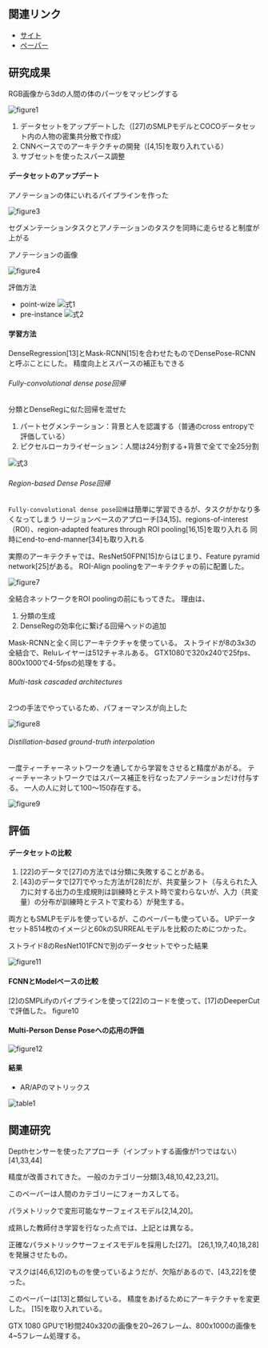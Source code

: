 ## 関連リンク
* [サイト](http://densepose.org/)  
* [ペーパー](https://arxiv.org/pdf/1802.00434.pdf)

## 研究成果
RGB画像から3dの人間の体のパーツをマッピングする

![figure1](../images/figure1)

1. データセットをアップデートした（[27]のSMLPモデルとCOCOデータセット内の人物の密集共分散で作成）
1. CNNベースでのアーキテクチャの開発（[4,15]を取り入れている）
1. サブセットを使ったスパース調整

#### データセットのアップデート
アノテーションの体にいれるパイプラインを作った

![figure3](../images/figure3)

セグメンテーションタスクとアノテーションのタスクを同時に走らせると制度が上がる

アノテーションの画像

![figure4](../images/figure4)

評価方法
* point-wize
![式1](../images/式1)
* pre-instance
![式2](../images/式2)

#### 学習方法
DenseRegression[13]とMask-RCNN[15]を合わせたものでDensePose-RCNNと呼ぶことにした。
精度向上とスパースの補正もできる

###### Fully-convolutional dense pose回帰
分類とDenseRegに似た回帰を混ぜた

1. パートセグメンテーション：背景と人を認識する（普通のcross entropyで評価している）
1. ピクセルローカライゼーション：人間は24分割する+背景で全てで全25分割

![式3](../images/式3)

###### Region-based Dense Pose回帰

`Fully-convolutional dense pose回帰`は簡単に学習できるが、タスクがかなり多くなってしまう
リージョンベースのアプローチ[34,15]、regions-of-interest（ROI）、region-adapted features through ROI pooling[16,15]を取り入れる
同時にend-to-end-manner[34]も取り入れる

実際のアーキテクチャでは、ResNet50FPN[15]からはじまり、Feature pyramid network[25]がある。
ROI-Align poolingをアーキテクチャの前に配置した。

![figure7](../images/figure7)

全結合ネットワークをROI poolingの前にもってきた。
理由は、
1. 分類の生成
1. DenseRegの効率化に繋げる回帰ヘッドの追加

Mask-RCNNと全く同じアーキテクチャを使っている。
ストライドが8の3x3の全結合で、Reluレイヤーは512チャネルある。
GTX1080で320x240で25fps、800x1000で4-5fpsの処理をする。

###### Multi-task cascaded architectures

2つの手法でやっているため、パフォーマンスが向上した

![figure8](../images/figure8)

###### Distillation-based ground-truth interpolation

一度ティーチャーネットワークを通してから学習をさせると精度があがる。
ティーチャーネットワークではスパース補正を行なったアノテーションだけ付与する。
一人の人に対して100〜150存在する。

![figure9](../images/figure9)

## 評価

#### データセットの比較

1. [22]のデータで[27]の方法では分類に失敗することがある。
1. [43]のデータで[27]でやった方法が[28]だが、共変量シフト（与えられた入力に対する出力の生成規則は訓練時とテスト時で変わらないが、入力（共変量）の分布が訓練時とテストで変わる）が発生する。

両方ともSMLPモデルを使っているが、このペーパーも使っている。
UPデータセット8514枚のイメージと60kのSURREALモデルを比較のためにつかった。

ストライド8のResNet101FCNで別のデータセットでやった結果

![figure11](../images/figure11)


#### FCNNとModelベースの比較

[2]のSMPLifyのパイプラインを使って[22]のコードを使って、[17]のDeeperCutで評価した。
figure10

#### Multi-Person Dense Poseへの応用の評価

![figure12](../images/figure12)

#### 結果
* AR/APのマトリックス

![table1](../images/table1)

## 関連研究

Depthセンサーを使ったアプローチ（インプットする画像が1つではない）[41,33,44]

精度が改善されてきた。
一般のカテゴリー分類[3,48,10,42,23,21]。

このペーパーは人間のカテゴリーにフォーカスしてる。

パラメトリックで変形可能なサーフェイスモデル[2,14,20]。

成熟した教師付き学習を行なった点では、上記とは異なる。

正確なパラメトリックサーフェイスモデルを採用した[27]。
[26,1,19,7,40,18,28]を発展させたもの。

マスクは[46,6,12]のものを使っているようだが、欠陥があるので、[43,22]を使った。

このペーパーは[13]と類似している。
精度をあげるためにアーキテクチャを変更した。
[15]を取り入れている。

GTX 1080 GPUで1秒間240x320の画像を20~26フレーム、800x1000の画像を4~5フレーム処理する。
